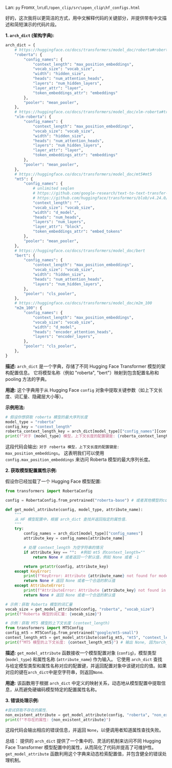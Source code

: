 Lan: `py` From`X_ln\dl/open_clip/src\open_clip\hf_configs.html`

好的，这次我将以更简洁的方式，用中文解释代码的关键部分，并提供带有中文描述和简短演示的代码片段。

**1. `arch_dict` (架构字典):**

```python
arch_dict = {
    # https://huggingface.co/docs/transformers/model_doc/roberta#roberta
    "roberta": {
        "config_names": {
            "context_length": "max_position_embeddings",
            "vocab_size": "vocab_size",
            "width": "hidden_size",
            "heads": "num_attention_heads",
            "layers": "num_hidden_layers",
            "layer_attr": "layer",
            "token_embeddings_attr": "embeddings"
        },
        "pooler": "mean_pooler",
    },
    # https://huggingface.co/docs/transformers/model_doc/xlm-roberta#transformers.XLMRobertaConfig
    "xlm-roberta": {
        "config_names": {
            "context_length": "max_position_embeddings",
            "vocab_size": "vocab_size",
            "width": "hidden_size",
            "heads": "num_attention_heads",
            "layers": "num_hidden_layers",
            "layer_attr": "layer",
            "token_embeddings_attr": "embeddings"
        },
        "pooler": "mean_pooler",
    },
    # https://huggingface.co/docs/transformers/model_doc/mt5#mt5
    "mt5": {
        "config_names": {
            # unlimited seqlen
            # https://github.com/google-research/text-to-text-transfer-transformer/issues/273
            # https://github.com/huggingface/transformers/blob/v4.24.0/src/transformers/models/t5/modeling_t5.py#L374
            "context_length": "",
            "vocab_size": "vocab_size",
            "width": "d_model",
            "heads": "num_heads",
            "layers": "num_layers",
            "layer_attr": "block",
            "token_embeddings_attr": "embed_tokens"
        },
        "pooler": "mean_pooler",
    },
    # https://huggingface.co/docs/transformers/model_doc/bert
    "bert": {
        "config_names": {
            "context_length": "max_position_embeddings",
            "vocab_size": "vocab_size",
            "width": "hidden_size",
            "heads": "num_attention_heads",
            "layers": "num_hidden_layers",
        },
        "pooler": "cls_pooler",
    },
    # https://huggingface.co/docs/transformers/model_doc/m2m_100
    "m2m_100": {
        "config_names": {
            "context_length": "max_position_embeddings",
            "vocab_size": "vocab_size",
            "width": "d_model",
            "heads": "encoder_attention_heads",
            "layers": "encoder_layers",
        },
        "pooler": "cls_pooler",
    },
}
```

**描述:**  `arch_dict` 是一个字典，存储了不同 Hugging Face Transformer 模型的架构配置信息。  它将模型名称（例如 "roberta", "bert"）映射到包含配置名称和 pooling 方法的字典。

**用途:**  这个字典用于从 Hugging Face `config` 对象中提取关键参数（如上下文长度、词汇量、隐藏层大小等）。

**示例用法:**

```python
# 假设你想获取 roberta 模型的最大序列长度
model_type = "roberta"
config_key = "context_length"
roberta_context_length_key = arch_dict[model_type]["config_names"][config_key]
print(f"对于 {model_type} 模型，上下文长度的配置键是: {roberta_context_length_key}")
```

这段代码会输出: `对于 roberta 模型，上下文长度的配置键是: max_position_embeddings`。 这表明我们可以使用 `config.max_position_embeddings` 来访问 Roberta 模型的最大序列长度。

**2. 获取模型配置属性示例:**

假设你已经加载了一个 Hugging Face 模型配置:

```python
from transformers import RobertaConfig

config = RobertaConfig.from_pretrained("roberta-base") # 或者其他模型的config

def get_model_attribute(config, model_type, attribute_name):
    """
    从 HF 模型配置中，根据 arch_dict 查找并返回指定的属性值.
    """
    try:
        config_names = arch_dict[model_type]["config_names"]
        attribute_key = config_names[attribute_name]

        # 处理 context_length 为空字符串的情况
        if attribute_key == "":  #例如 mt5 的context_length=""
            return None # 或者返回一个默认值，例如 None 或者 -1

        return getattr(config, attribute_key)
    except KeyError:
        print(f"KeyError: Attribute {attribute_name} not found for model type {model_type} in arch_dict.")
        return None # 返回 None 或者一个合适的默认值
    except AttributeError:
        print(f"AttributeError: Attribute {attribute_key} not found in config object.")
        return None # 返回 None 或者一个合适的默认值

# 示例：获取 Roberta 模型的词汇量
vocab_size = get_model_attribute(config, "roberta", "vocab_size")
print(f"Roberta 模型的词汇量: {vocab_size}")

# 示例：获取 MT5 模型的上下文长度 (context_length)
from transformers import MT5Config
config_mt5 = MT5Config.from_pretrained("google/mt5-small")
context_length_mt5 = get_model_attribute(config_mt5, "mt5", "context_length")
print(f"MT5 模型的上下文长度: {context_length_mt5}") # 输出 None, 因为arch_dict 里 mt5 的context_length是空字符串.

```

**描述:**  `get_model_attribute` 函数接收一个模型配置对象 (`config`)，模型类型 (`model_type`) 和属性名称 (`attribute_name`) 作为输入。 它使用 `arch_dict` 查找与给定模型类型和属性名称对应的配置键，并返回配置对象中该键对应的值。如果对应的键在`arch_dict`中是空字符串，则返回`None`.

**用途:**  该函数用于根据 `arch_dict` 中定义的映射关系，动态地从模型配置中提取信息，从而避免硬编码模型特定的配置属性名称。

**3. 错误处理示例:**
```python
#尝试获取不存在的属性.
non_existent_attribute = get_model_attribute(config, "roberta", "non_existent")
print(f"不存在的属性: {non_existent_attribute}")
```

这段代码会输出相应的错误信息，并返回 `None`，以便调用者知道属性查找失败。

总结： 提供的 `arch_dict` 提供了一个集中的、灵活的机制来访问不同 Hugging Face Transformer 模型配置中的属性，从而简化了代码并提高了可维护性。 `get_model_attribute` 函数利用这个字典来动态检索配置值，并包含健全的错误处理机制。
